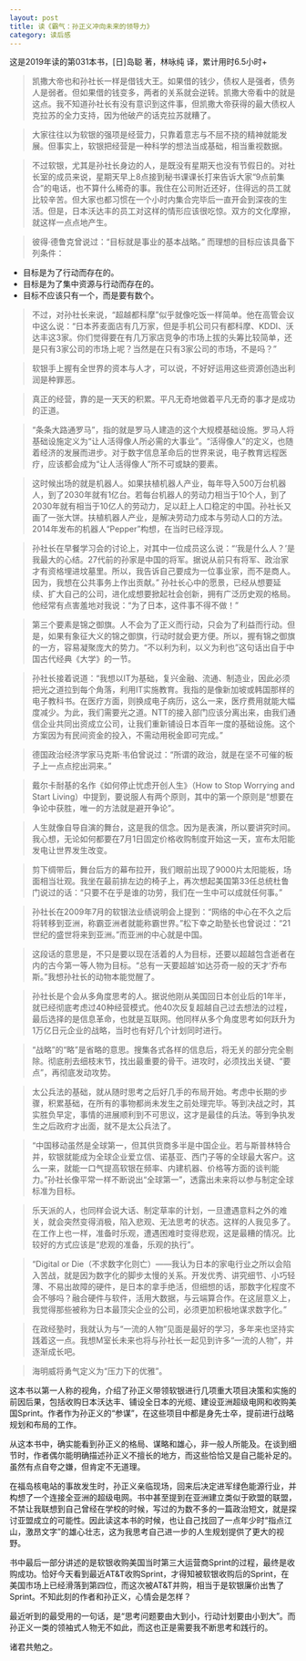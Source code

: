 ```yaml
---
layout: post
title: 读《霸气：孙正义冲向未来的领导力》
category: 读后感
---
```

这是2019年读的第031本书，[日]岛聪 著，林咏纯 译，累计用时6.5小时+

>凯撒大帝也和孙社长一样是借钱大王。如果借的钱少，债权人是强者，债务人是弱者。但如果借的钱变多，两者的关系就会逆转。凯撒大帝看中的就是这点。我不知道孙社长有没有意识到这件事，但凯撒大帝获得的最大债权人克拉苏的全力支持，因为他破产的话克拉苏就糟了。

>大家往往以为软银的强项是经营力，只靠着意志与不屈不挠的精神就能发展。但事实上，软银把经营是一种科学的想法当成基础，相当重视数据。

>不过软银，尤其是孙社长身边的人，是既没有星期天也没有节假日的。对社长室的成员来说，星期天早上8点接到秘书课课长打来告诉大家“9点前集合”的电话，也不算什么稀奇的事。我住在公司附近还好，住得远的员工就比较辛苦。但大家也都习惯在一个小时内集合完毕后一直开会到深夜的生活。但是，日本沃达丰的员工对这样的情形应该很吃惊。双方的文化摩擦，就这样一点点地产生。

>彼得·德鲁克曾说过：“目标就是事业的基本战略。” 而理想的目标应该具备下列条件：
- 目标是为了行动而存在的。
- 目标是为了集中资源与行动而存在的。
- 目标不应该只有一个，而是要有数个。

>不过，对孙社长来说，“超越都科摩”似乎就像吃饭一样简单。他在高管会议中这么说：“日本荞麦面店有几万家，但是手机公司只有都科摩、KDDI、沃达丰这3家。你们觉得要在有几万家店竞争的市场上拔的头筹比较简单，还是只有3家公司的市场上呢？当然是在只有3家公司的市场，不是吗？”

>软银手上握有全世界的资本与人才，可以说，不好好运用这些资源创造出利润是种罪恶。

>真正的经营，靠的是一天天的积累。平凡无奇地做着平凡无奇的事才是成功的正道。

>“条条大路通罗马”，指的就是罗马人建造的这个大规模基础设施。罗马人将基础设施定义为“让人活得像人所必需的大事业”。“活得像人”的定义，也随着经济的发展而进步。对于数字信息革命后的世界来说，电子教育远程医疗，应该都会成为“让人活得像人”所不可或缺的要素。

>这时候出场的就是机器人。如果扶植机器人产业，每年导入500万台机器人，到了2030年就有1亿台。若每台机器人的劳动力相当于10个人，到了2030年就有相当于10亿人的劳动力，足以赶上人口稳定的中国。孙社长又画了一张大饼。扶植机器人产业，是解决劳动力成本与劳动人口的方法。2014年发布的机器人“Pepper”构想，在当时已经浮现。

>孙社长在早餐学习会的讨论上，对其中一位成员这么说：“‘我是什么人？’是我最大的心结。27代前的孙家是中国的将军。据说从前只有将军、政治家才有资格埋进坟墓里。所以，我告诉自己要成为一位事业家，而不是商人。因为，我想在公共事务上作出贡献。” 孙社长心中的愿景，已经从想要延续、扩大自己的公司，进化成想要掀起社会创新，拥有广泛历史观的格局。他经常有点害羞地对我说：“为了日本，这件事不得不做！”

>第三个要素是锦之御旗。人不会为了正义而行动，只会为了利益而行动。但是，如果有象征大义的锦之御旗，行动时就会更方便。所以，握有锦之御旗的一方，容易凝聚庞大的势力。“不以利为利，以义为利也”这句话出自于中国古代经典《大学》的一节。

>孙社长接着说道：“我想以IT为基础，复兴金融、流通、制造业，因此必须把光之道拉到每个角落，利用IT实施教育。我指的是像新加坡或韩国那样的电子教科书。在医疗方面，则换成电子病历，这么一来，医疗费用就能大幅度减少。为此，我们需要光之道。NTT的接入部门应该分离出来，由我们通信企业共同出资成立公司，让我们重新铺设日本百年一度的基础设施。这个方案因为有民间资金的投入，不需动用税金即可完成。”

>德国政治经济学家马克斯·韦伯曾说过：“所谓的政治，就是在坚不可催的板子上一点点挖出洞来。”

>戴尔卡耐基的名作《如何停止忧虑开创人生》（How to Stop Worrying and Start Living）中提到，要说服人有两个原则，其中的第一个原则是“想要在争论中获胜，唯一的方法就是避开争论”。

>人生就像自导自演的舞台，这是我的信念。因为是表演，所以要讲究时间。我心想，无论如何都要在7月1日固定价格收购制度开始这一天，宣布太阳能发电让世界发生改变。

>剪下绸带后，舞台后方的幕布拉开，我们眼前出现了9000片太阳能板，场面相当壮观。我坐在最前排左边的椅子上，再次想起美国第33任总统杜鲁门说过的话：“只要不在乎是谁的功劳，我们在一生中可以成就任何事。”

>孙社长在2009年7月的软银法业绩说明会上提到：“网络的中心在不久之后将转移到亚洲，称霸亚洲者就能称霸世界。”松下幸之助塾长也曾说过：“21世纪的盛世将来到亚洲。”而亚洲的中心就是中国。

>这段话的意思是，不只是要以现在活着的人为目标，还要以超越包含逝者在内的古今第一等人物为目标。“总有一天要超越‘如达芬奇一般的天才’乔布斯。”我想孙社长的动物本能觉醒了。

>孙社长是个会从多角度思考的人。据说他刚从美国回日本创业后的1年半，就已经彻底考虑过40种经营模式。他40次反复超越自己过去想法的过程，最后选择的是信息革命，也就是互联网。他同样从多个角度思考如何跃升为1万亿日元企业的战略，当时也有好几个计划同时进行。

>“战略”的“略”是省略的意思。搜集各式各样的信息后，将无关的部分完全剔除。彻底削去细枝末节，找出最重要的骨干。进攻时，必须找出关键、“要点”，再彻底发动攻势。

>太公兵法的基础，就从随时思考之后好几手的布局开始。考虑中长期的步骤，积累基础，在所有的事物都尚未发生之前处理完毕。等到决战之时，其实胜负早定，事情的进展顺利到不可思议，这才是最佳的兵法。等到争执发生之后政府才出面，就不是太公兵法了。

>“中国移动虽然是全球第一，但其供货商多半是中国企业。若与斯普林特合并，软银就能成为全球企业爱立信、诺基亚、西门子等的全球最大客户。这么一来，就能一口气提高软银在频率、内建机器、价格等方面的谈判能力。”孙社长像平常一样不断说出“全球第一”，透露出未来将以参与制定全球标准为目标。

>乐天派的人，也同样会说大话、制定草率的计划，一旦遭遇意料之外的难关，就会突然变得消极，陷入悲观、无法思考的状态。这样的人我见多了。在工作上也一样，准备时乐观，遭遇困难时变得悲观，这是最糟的情况。比较好的方式应该是“悲观的准备，乐观的执行”。

>“Digital or Die（不求数字化则亡）——我认为日本的家电行业之所以会陷入苦战，就是因为数字化的脚步太慢的关系。开发优秀、讲究细节、小巧轻薄、不易出故障的硬件，是日本的拿手绝活，但细想的话，那数字化程度不会不够吗？融合硬件与软件，活用大数据，与云端算合作。在这层意义上，我觉得那些被称为日本最顶尖企业的公司，必须更加积极地谋求数字化。”

>在政经塾时，我就认为与“一流的人物”见面是最好的学习，多年来也坚持实践着这一点。我想M室长未来也将与孙社长一起见到许多“一流的人物”，并逐渐成长吧。

>海明威将勇气定义为“压力下的优雅”。

这本书以第一人称的视角，介绍了孙正义带领软银进行几项重大项目决策和实施的前因后果，包括收购日本沃达丰、铺设全日本的光缆、建设亚洲超级电网和收购美国Sprint。作者作为孙正义的“参谋”，在这些项目中都是身先士卒，提前进行战略规划和布局的工作。

从这本书中，确实能看到孙正义的格局、谋略和雄心，非一般人所能及。在谈到细节时，作者偶尔能明确描述孙正义不擅长的地方，而这些恰恰又是自己能补足的。虽然有点自夸之嫌，但肯定不无道理。

在福岛核电站的事故发生时，孙正义亲临现场，回来后决定进军绿色能源行业，并构想了一个连接全亚洲的超级电网。书中甚至提到在亚洲建立类似于欧盟的联盟，不禁让我联想到自己曾经在学校的时候，写过的为数不多的一篇政治短文，就是探讨亚盟成立的可能性。因此读这本书的时候，也让自己找回了一点年少时“指点江山，激昂文字”的雄心壮志，这为我思考自己进一步的人生规划提供了更大的视野。

书中最后一部分讲述的是软银收购美国当时第三大运营商Sprint的过程，最终是收购成功。恰好今天看到最近AT&T收购Sprint，才得知被软银收购后的Sprint，在美国市场上已经滑落到第四位，而这次被AT&T并购，相当于是软银廉价出售了Sprint。不知此刻的作者和孙正义，心情会是怎样？

最近听到的最受用的一句话，是“思考问题要由大到小，行动计划要由小到大”。而孙正义一类的领袖式人物无不如此，而这也正是需要我不断思考和践行的。

诸君共勉之。
